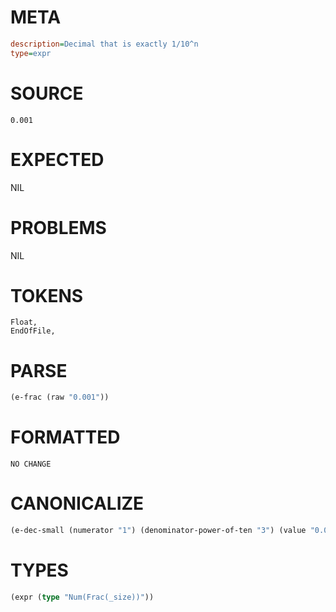 # META
~~~ini
description=Decimal that is exactly 1/10^n
type=expr
~~~
# SOURCE
~~~roc
0.001
~~~
# EXPECTED
NIL
# PROBLEMS
NIL
# TOKENS
~~~zig
Float,
EndOfFile,
~~~
# PARSE
~~~clojure
(e-frac (raw "0.001"))
~~~
# FORMATTED
~~~roc
NO CHANGE
~~~
# CANONICALIZE
~~~clojure
(e-dec-small (numerator "1") (denominator-power-of-ten "3") (value "0.001"))
~~~
# TYPES
~~~clojure
(expr (type "Num(Frac(_size))"))
~~~
